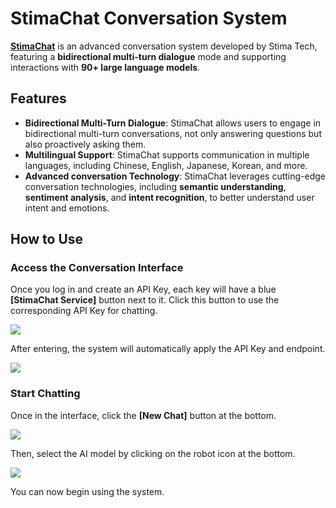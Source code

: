 # StimaChat Conversation System

**[StimaChat](https://chat.stima.tech)** is an advanced conversation system developed by Stima Tech, featuring a **bidirectional multi-turn dialogue** mode and supporting interactions with **90+ large language models**.

## Features

- **Bidirectional Multi-Turn Dialogue**: StimaChat allows users to engage in bidirectional multi-turn conversations, not only answering questions but also proactively asking them.
- **Multilingual Support**: StimaChat supports communication in multiple languages, including Chinese, English, Japanese, Korean, and more.
- **Advanced conversation Technology**: StimaChat leverages cutting-edge conversation technologies, including **semantic understanding**, **sentiment analysis**, and **intent recognition**, to better understand user intent and emotions.

## How to Use

### Access the Conversation Interface

Once you log in and create an API Key, each key will have a blue **[StimaChat Service]** button next to it. Click this button to use the corresponding API Key for chatting.

![](https://hackmd.io/_uploads/ByEeuCxU1l.png)

After entering, the system will automatically apply the API Key and endpoint.

![](https://hackmd.io/_uploads/rJIxdAl8Jx.png)

### Start Chatting

Once in the interface, click the **[New Chat]** button at the bottom.

![](https://hackmd.io/_uploads/r1Kxu0lI1e.png)

Then, select the AI model by clicking on the robot icon at the bottom.

![](https://hackmd.io/_uploads/SkoluRg8kx.png)


You can now begin using the system.
